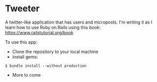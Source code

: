 # Tweeter
A twitter-like application that has users and microposts. I'm writing it as I learn how to use Ruby on Rails using this book: https://www.railstutorial.org/book

To use this app: 

* Clone the repository to your local machine
* Install gems:

```
$ bundle install --without production
```

* More to come
